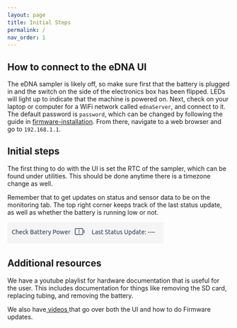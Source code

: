 ```yaml
---
layout: page
title: Initial Steps
permalink: /
nav_order: 1
---
```


## How to connect to the eDNA UI

The eDNA sampler is likely off, so make sure first that the battery is plugged in and the switch on the side of the electronics box has been flipped. LEDs will light up to indicate that the machine is powered on. Next, check on your laptop or computer for a WiFi network called `ednaServer`, and connect to it. The default password is `password`, which can be changed by following the guide in <a href="/ednaUI/firmware-installation"> firmware-installation</a>. From there, navigate to a web browser and go to `192.168.1.1`.


## Initial steps

The first thing to do with the UI is set the RTC of the sampler, which can be found under utilities. This should be done anytime there is a timezone change as well.

Remember that to get updates on status and sensor data to be on the monitoring tab. The top right corner keeps track of the last status update, as well as whether the battery is running low or not.

<img src="images/battery_status_update.png" alt="Battery status and time since last update">

## Additional resources

We have a<a herf="https://www.youtube.com/playlist?list=PLGLI7V_o5-ajbo-sCwobR70pfw0TaJPEW"> youtube playlist </a>for hardware documentation that is useful for the user. This includes documentation for things like removing the SD card, replacing tubing, and removing the battery.

We also have<a href="https://drive.google.com/drive/folders/149ZBGu_K0_FZGF2qyQsjEpgiQDiWyY6b?usp=sharing"> videos </a>that go over both the UI and how to do Firmware updates.
